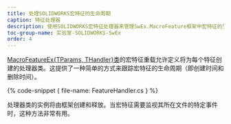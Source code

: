 ```yaml
---
title: 处理SOLIDWORKS宏特征的生命周期
caption: 特征处理器
description: 使用SOLIDWORKS宏特征处理器来管理SwEx.MacroFeature框架中宏特征的生命周期
toc-group-name: 实验室-SOLIDWORKS-SwEx
order: 4
---
```

[MacroFeatureEx{TParams, THandler}类](https://docs.codestack.net/swex/macro-feature/html/T_CodeStack_SwEx_MacroFeature_MacroFeatureEx_2.htm)的宏特征重载允许定义将为每个特征创建的处理器类。这提供了一种简单的方式来跟踪宏特征的生命周期（即创建时间和删除时间）。

{% code-snippet { file-name: FeatureHandler.cs } %}

处理器类的实例将由框架创建和释放。当宏特征需要监视其所在文件的特定事件时，这种方法非常有用。